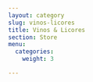 ```yaml
---
layout: category
slug: vinos-licores
title: Vinos & Licores
section: Store
menu:
  categories:
    weight: 3

---
```

